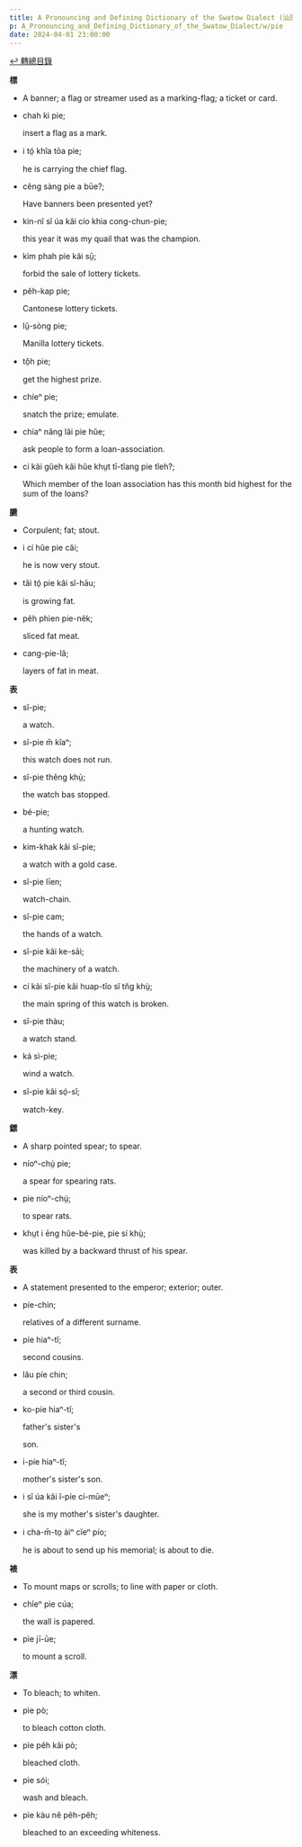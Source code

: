 ```yaml
---
title: A Pronouncing and Defining Dictionary of the Swatow Dialect (汕頭方言音義字典) / pie
p: A_Pronouncing_and_Defining_Dictionary_of_the_Swatow_Dialect/w/pie
date: 2024-04-01 23:00:00
---
```


[↩️ 轉總目錄](/A_Pronouncing_and_Defining_Dictionary_of_the_Swatow_Dialect)


**標**
- A banner; a flag or streamer used as a marking-flag; a ticket or card.

- chah ki pie;

  insert a flag as a mark.

- i tó̤ khîa tōa pie;

  he is carrying the chief flag.

- cêng sàng pie a būe?;

  Have banners been presented yet?

- kin-nî sĭ úa kâi cío khìa cong-chun-pie;

  this year it was my quail that was the champion.

- kìm phah pie kâi sṳ̄;

  forbid the sale of lottery tickets.

- pêh-kap pie;

  Cantonese lottery tickets.

- lṳ̆-sòng pie;

  Manilla lottery tickets.

- tô̤h pie;

  get the highest prize.

- chíeⁿ pie;

  snatch the prize; emulate.

- chíaⁿ nâng lâi pie hŭe;

  ask people to form a loan-association.

- cí kâi gûeh kâi hŭe khṳt tī-tîang pie tîeh?;

  Which member of the loan association has this month bid highest for the sum of the loans?

**臕**
- Corpulent; fat; stout.

- i cí hûe pie căi;

  he is now very stout.

- tăi tó̤ pie kâi sî-hāu;

  is growing fat.

- pêh phìen pie-nêk;

  sliced fat meat.

- cang-pie-lâ;

  layers of fat in meat.

**表**

- sî-pie;

  a watch.

- sî-pie m̄ kîaⁿ;

  this watch does not run.

- sî-pie thêng khṳ̀;

  the watch bas stopped.

- bé-pie;

  a hunting watch.

- kim-khak kâi sî-pie;

  a watch with a gold case.

- sî-pie līen;

  watch-chain.

- sî-pie cam;

  the hands of a watch.

- sî-pie kâi ke-sāi;

  the machinery of a watch.

- cí kâi sî-pie kâi huap-tîo sĭ tn̆g khṳ̀;

  the main spring of this watch is broken.

- sî-pie thàu;

  a watch stand.

- ká sì-pie;

  wind a watch.

- sî-pie kâi só̤-sî;

  watch-key.

**鏢**
- A sharp pointed spear; to spear.

- níoⁿ-chṳ́ pie;

  a spear for spearing rats.

- pie níoⁿ-chṳ́;

  to spear rats.

- khṳt i ēng hûe-bé-pie, pie sí khṳ̀;

  was killed by a backward thrust of his spear.

**表**
- A statement presented to the emperor; exterior; outer.

- píe-chin;

  relatives of a different surname.

- píe hiaⁿ-tĭ;

  second cousins.

- lău píe chin;

  a second or third cousin.

- ko-píe hiaⁿ-tĭ;

  father's sister's 

  son.

- i-píe hiaⁿ-tĭ;

  mother's sister's son.

- i sĭ úa kâi î-píe cí-mūeⁿ;

  she is my mother's sister's daughter.

- i cha-m̄-to̤ àiⁿ cĭeⁿ pío;

  he is about to send up his memorial; is about to die.

**裱**
- To mount maps or scrolls; to line with paper or cloth.

- chîeⁿ pìe cúa;

  the wall is papered.

- pìe jī-ūe;

  to mount a scroll.

**漂**
- To bleach; to whiten.

- pìe pò;

  to bleach cotton cloth.

- pìe pêh kâi pò;

  bleached cloth.

- pìe sói;

  wash and bleach.

- pìe kàu nĕ pêh-pêh;

  bleached to an exceeding whiteness.
